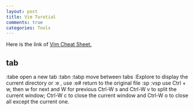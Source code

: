 ```yaml
---
layout: post
title: Vim Turotial
comments: true
categories: Tools
---
```


Here is the link of [Vim Cheat Sheet.](https://vim.rtorr.com)
## tab
:tabe <filepath> open a new tab
:tabn :tabp move between tabs
:Explore to display the current directory or :e <filepath>, use :e# return to the original file
:sp <filepath> :vsp <filepath> use Ctrl + w, then w for next and W for previous
Ctrl-W s and Ctrl-W v to split the current window; Ctrl-W c to close the current window and Ctrl-W o to close all except the current one.
